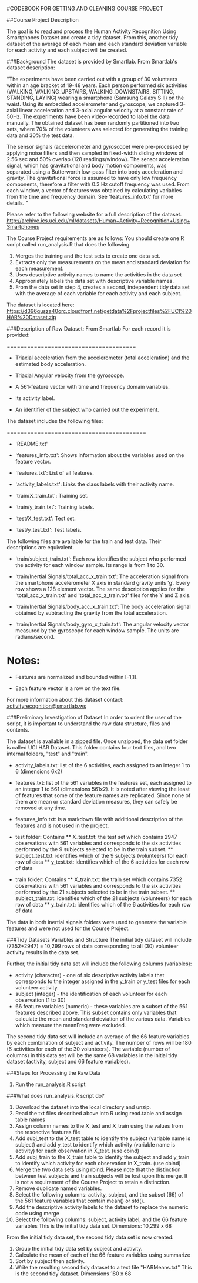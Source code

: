 #CODEBOOK FOR GETTING AND CLEANING COURSE PROJECT

##Course Project Description

The goal is to read and process the Human Activity Recognition Using Smartphones Dataset and create a tidy dataset. From this, another tidy dataset of the average of each mean and each standard deviation variable for each activity and each subject will be created. 

###Background
The dataset is provided by Smartlab.  From Smartlab's dataset description:

"The experiments have been carried out with a group of 30 volunteers within an age bracket of 19-48 years. Each person performed six activities (WALKING, WALKING_UPSTAIRS, WALKING_DOWNSTAIRS, SITTING, STANDING, LAYING) wearing a smartphone (Samsung Galaxy S II) on the waist. Using its embedded accelerometer and gyroscope, we captured 3-axial linear acceleration and 3-axial angular velocity at a constant rate of 50Hz. The experiments have been video-recorded to label the data manually. The obtained dataset has been randomly partitioned into two sets, where 70% of the volunteers was selected for generating the training data and 30% the test data. 


The sensor signals (accelerometer and gyroscope) were pre-processed by applying noise filters and then sampled in fixed-width sliding windows of 2.56 sec and 50% overlap (128 readings/window). The sensor acceleration signal, which has gravitational and body motion components, was separated using a Butterworth low-pass filter into body acceleration and gravity. The gravitational force is assumed to have only low frequency components, therefore a filter with 0.3 Hz cutoff frequency was used. From each window, a vector of features was obtained by calculating variables from the time and frequency domain. See 'features_info.txt' for more details. "  

Please refer to the following website for a full description of the dataset.  http://archive.ics.uci.edu/ml/datasets/Human+Activity+Recognition+Using+Smartphones 

The Course Project requirements are as follows:
You should create one R script called run_analysis.R that does the following. 
1. Merges the training and the test sets to create one data set.
2. Extracts only the measurements on the mean and standard deviation for each measurement. 
3. Uses descriptive activity names to name the activities in the data set
4. Appropriately labels the data set with descriptive variable names. 
5. From the data set in step 4, creates a second, independent tidy data set with the average of each variable for each activity and each subject.

The dataset is located here:  https://d396qusza40orc.cloudfront.net/getdata%2Fprojectfiles%2FUCI%20HAR%20Dataset.zip 


###Description of Raw Dataset:  From Smartlab
For each record it is provided:

======================================

- Triaxial acceleration from the accelerometer (total acceleration) and the estimated body acceleration.

- Triaxial Angular velocity from the gyroscope. 

- A 561-feature vector with time and frequency domain variables. 

- Its activity label. 

- An identifier of the subject who carried out the experiment.



The dataset includes the following files:

=========================================


- 'README.txt'

- 'features_info.txt': Shows information about the variables used on the feature vector.

- 'features.txt': List of all features.

- 'activity_labels.txt': Links the class labels with their activity name.

- 'train/X_train.txt': Training set.

- 'train/y_train.txt': Training labels.

- 'test/X_test.txt': Test set.

- 'test/y_test.txt': Test labels.


The following files are available for the train and test data. Their descriptions are equivalent. 

- 'train/subject_train.txt': Each row identifies the subject who performed the activity for each window sample. Its range is from 1 to 30. 

- 'train/Inertial Signals/total_acc_x_train.txt': The acceleration signal from the smartphone accelerometer X axis in standard gravity units 'g'. Every row shows a 128 element vector. The same description applies for the 'total_acc_x_train.txt' and 'total_acc_z_train.txt' files for the Y and Z axis. 

- 'train/Inertial Signals/body_acc_x_train.txt': The body acceleration signal obtained by subtracting the gravity from the total acceleration. 

- 'train/Inertial Signals/body_gyro_x_train.txt': The angular velocity vector measured by the gyroscope for each window sample. The units are radians/second. 


Notes: 
======

- Features are normalized and bounded within [-1,1].

- Each feature vector is a row on the text file.


For more information about this dataset contact: activityrecognition@smartlab.ws

###Preliminary Investigation of Dataset
In order to orient the user of the script, it is important to understand the raw data structure, files and contents.

The dataset is available in a zipped file. Once unzipped, the data set folder is called UCI HAR Dataset. This folder contains four text files, and two internal folders, "test" and "train".
* activity_labels.txt:  list of the 6 activities, each assigned to an integer 1 to 6 (dimensions 6x2)
* features.txt:  list of the 561 variables in the features set, each assigned to an integer 1 to 561 (dimensions 561x2).  It is noted after viewing the least of features that some of the feature names are replicated.  Since none of them are mean or standard deviation measures, they can safely be removed at any time.
* features_info.txt: is a markdown file with additional description of the features and is not used in the project.
* test folder:  Contains 
** X_test.txt: the test set which contains 2947 observations with 561 variables and corresponds to the six activities performed by the 9 subjects selected to be in the train subset.
** subject_test.txt:  identifies which of the 9 subjects (volunteers) for each row of data 
** y_test.txt:  identifies which of the 6 activities for each row of data 

* train folder:  Contains 
** X_train.txt: the train set which contains 7352 observations with 561 variables and corresponds to the six activities performed by the 21 subjects selected to be in the train subset.
** subject_train.txt:  identifies which of the 21 subjects (volunteers) for each row of data 
** y_train.txt:  identifies which of the 6 activities for each row of data 

The data in both inertial signals folders were used to generate the variable features and were not used for the Course Project.

###Tidy Datasets Variables and Structure
The initial tidy dataset will include (7352+2947) = 10,299 rows of data corresponding to all (30) volunteer activity results in the data set.

Further, the initial tidy data set will include the following columns (variables):
* activity  (character) -  one of six descriptive activity labels that corresponds to the integer assigned in the y_train or y_test files for each volunteer activity.
* subject  (integer) -  the identification of each volunteer for each observation (1 to 30)
* 66 feature variables (numeric) -  these variables are a subset of the 561 features described above.  This subset contains only variables that calculate the mean and standard deviation of the various data.  Variables which measure the meanFreq were excluded.

The second tidy data set will include an average of the 66 feature variables by each combination of subject and activity. The number of rows will be 180 (6 activities for each of the 30 volunteers).  The variable (number of columns) in this data set will be the same 68 variables in the initial tidy dataset (activity, subject and 66 feature variables). 


###Steps for Processing the Raw Data 

1. Run the run_analysis.R script

###What does run_analysis.R script do?
1. Download the dataset into the local directory and unzip.
2. Read the txt files described above into R using read.table and assign table names
3. Assign column names to the X_test and X_train using the values from the resoective features file
4. Add subj_test to the X_test table to identify the subject (variable name is subject) and add y_test to identify which activity (variable name is activity) for each observation in X_test. (use cbind)
5. Add subj_train to the X_train table to identify the subject and add y_train to identify which activity for each observation in X_train. (use cbind)
6.  Merge the two data sets using rbind.  Please note that the distinction between test subjects and train subjects will be lost upon this merge.  It is not a requirement of the Course Project to retain a distinction.
7.  Remove duplicate named variables.
8.  Select the following columns:  activity, subject, and the subset (66) of the 561 feature variables that contain mean() or std().
9.  Add the descriptive activity labels to the dataset to replace the numeric code using merge
10. Select the following columns: subject, activity label, and the 66 feature variables
This is the initial tidy data set.  Dimensions:  10,299 x 68


From the initial tidy data set, the second tidy data set is now created:
1.  Group the initial tidy data set by subject and activity.
2.  Calculate the mean of each of the 66 feature variables using summarize
3.  Sort by subject then activity.
4.  Write the resulting second tidy dataset to a text file "HARMeans.txt"
This is the second tidy dataset.  Dimensions 180 x 68